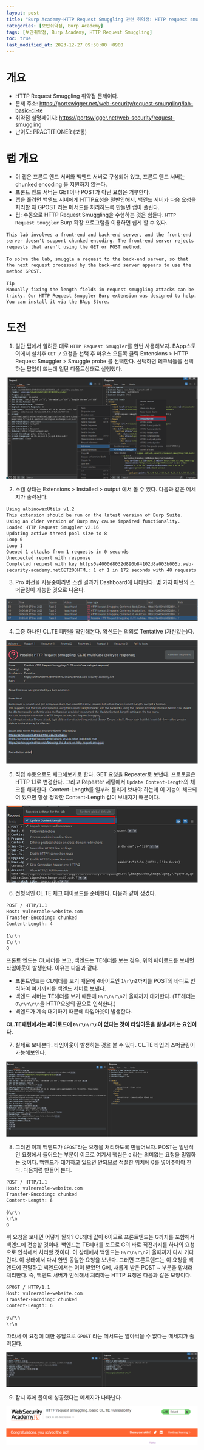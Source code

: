 ```yaml
---
layout: post
title: "Burp Academy-HTTP Request Smuggling 관련 취약점: HTTP request smuggling, basic CL.TE vulnerability"
categories: [보안취약점, Burp Academy]
tags: [보안취약점, Burp Academy, HTTP Request Smuggling]
toc: true
last_modified_at: 2023-12-27 09:50:00 +0900
---
```


# 개요
- HTTP Request Smuggling 취약점 문제이다. 
- 문제 주소: https://portswigger.net/web-security/request-smuggling/lab-basic-cl-te
- 취약점 설명페이지: https://portswigger.net/web-security/request-smuggling
- 난이도: PRACTITIONER (보통)

# 랩 개요
- 이 랩은 프론트 엔드 서버와 백엔드 서버로 구성되어 있고, 프론트 엔드 서버는 chunked encoding 을 지원하지 않는다. 
- 프론트 엔드 서버는 GET이나 POST가 아닌 요청은 거부한다. 
- 랩을 풀려면 백엔드 서버에게 HTTP요청을 밀반입해서, 백엔드 서버가 다음 요청을 처리할 때 GPOST 라는 메서드를 처리하도록 만들면 랩이 풀린다. 
- 팁: 수동으로 HTTP Request Smuggling을 수행하는 것은 힘들다. `HTTP Request Smuggler` Burp 확장 프로그램을 이용하면 쉽게 할 수 있다. 

```
This lab involves a front-end and back-end server, and the front-end server doesn't support chunked encoding. The front-end server rejects requests that aren't using the GET or POST method.

To solve the lab, smuggle a request to the back-end server, so that the next request processed by the back-end server appears to use the method GPOST.

Tip
Manually fixing the length fields in request smuggling attacks can be tricky. Our HTTP Request Smuggler Burp extension was designed to help. You can install it via the BApp Store.
```

# 도전
1. 일단 팁에서 알려준 대로  `HTTP Request Smuggler`를 한번 사용해보자. BApp스토어에서 설치후 `GET /` 요청을 선택 후 마우스 오른쪽 클릭 Extensions > HTTP Request Smuggler > Smuggle probe 를 선택한다. 선택하면 테크닉들을 선택하는 팝업이 뜨는데 일단 디폴트상태로 실행했다.

![HTTP Request Smuggler 사용](/images/burp-academy-hrs-1-1.png)

2. 스캔 상태는 Extensions > Installed > output 에서 볼 수 있다. 다음과 같은 메세지가 출력된다. 

```
Using albinowaxUtils v1.2
This extension should be run on the latest version of Burp Suite. Using an older version of Burp may cause impaired functionality.
Loaded HTTP Request Smuggler v2.16
Updating active thread pool size to 8
Loop 0
Loop 1
Queued 1 attacks from 1 requests in 0 seconds
Unexpected report with response
Completed request with key https0a4000d8032d890b84102d8a003b005b.web-security-academy.netGET200HTML: 1 of 1 in 172 seconds with 48 requests

```

3. Pro 버전을 사용중이라면 스캔 결과가 Dashboard에 나타난다. 몇 가지 패턴의 스머글링이 가능한 것으로 나온다. 

![HTTP Request Smuggler 스캔 결과 ](/images/burp-academy-hrs-1-2.png)

4. 그중 하나인 CL.TE 패턴을 확인해본다. 확신도는 의외로 Tentative (자신없는)다. 

![CL.TE 지적 확인](/images/burp-academy-hrs-1-3.png)

5. 직접 수동으로도 체크해보기로 한다. GET 요청을 Repeater로 보낸다. 프로토콜은 HTTP 1.1로 변경한다. 그리고 Repeater 세팅에서 `Update Content-Length`의 체크를 해제한다. Content-Length를 일부러 틀리게 보내야 하는데 이 기능이 체크되어 있으면 항상 정확한 Content-Length 값이 보내지기 때문이다.

![Repeater Update Content-Length 설정](/images/burp-academy-hrs-1-4.png)

6. 전형적인 CL.TE 체크 페이로드를 준비한다. 다음과 같이 생겼다. 

```http
POST / HTTP/1.1
Host: vulnerable-website.com
Transfer-Encoding: chunked
Content-Length: 4

1\r\n
Z\r\n
Q
```

프론트 엔드는 CL헤더를 보고, 백엔드는 TE헤더를 보는 경우, 위의 페이로드를 보내면 타임아웃이 발생한다. 이유는 다음과 같다. 

- 프론트엔드는 CL헤더를 보기 때문에 4바이트인 `1\r\nZ`까지를 POST의 바디로 인식하여 여기까지를 백엔드 서버로 보낸다. 
- 백엔드 서버는 TE헤더를 보기 때문에 `0\r\n\r\n`가 올때까지 대기한다. (TE헤더는 `0\r\n\r\n`을 HTTP요청의 끝으로 인식한다.) 
- 백엔드가 계속 대기하기 때문에 타임아웃이 발생한다.

**CL.TE패턴에서는 페이로드에 `0\r\n\r\n`이 없다는 것이 타임아웃을 발생시키는 요인이다.**

7. 실제로 보내본다. 타임아웃이 발생하는 것을 볼 수 있다. CL.TE 타입의 스머글링이 가능해보인다. 

![타임아웃 발생](/images/burp-academy-hrs-1-5.png)

8. 그러면 이제 백엔드가 `GPOST`라는 요청을 처리하도록 만들어보자. POST는 일반적인 요청에서 들어오는 부분이 이므로 여기서 핵심은 `G` 라는 의미없는 요청을 밀입하는 것이다. 백엔드가 대기하고 있으면 안되므로 적절한 위치에 0를 넣어주어야 한다. 다음처럼 만들어 본다. 

```http
POST / HTTP/1.1
Host: vulnerable-website.com
Transfer-Encoding: chunked
Content-Length: 6

0\r\n
\r\n
G
```

위 요청을 보내면 어떻게 될까? CL헤더 값이 6이므로 프론트엔드는 G까지를 포함해서 백엔드에 전송할 것이다. 백엔드는 TE헤더를 보므로 G의 바로 직전까지를 하나의 요청으로 인식해서 처리할 것이다. 이 상태에서 백엔드는  `0\r\n\r\n`가 올때까지 다시 기다린다. 이 상태에서 다시 한번 동일한 요청을 보낸다. 그러면 프론트엔드는 이 요청을 백엔드에 전달하고 백엔드에서는 이미 받았던 G에, 새롭게 받은 POST ~ 부분을 합쳐러 처리한다. 즉, 백엔드 서버가 인식해서 처리하는 HTTP 요청은 다음과 같은 모양이다. 

```http
GPOST / HTTP/1.1
Host: vulnerable-website.com
Transfer-Encoding: chunked
Content-Length: 6

0\r\n
\r\n
```

따라서 이 요청에 대한 응답으로 `GPOST` 라는 메서드는 알아먹을 수 없다는 메세지가 출력된다. 

![GPOST 처리 결과](/images/burp-academy-hrs-1-6.png)

9. 잠시 후에 풀이에 성공했다는 메세지가 나타난다.

![GPOST 처리 결과](/images/burp-academy-hrs-1-success.png)